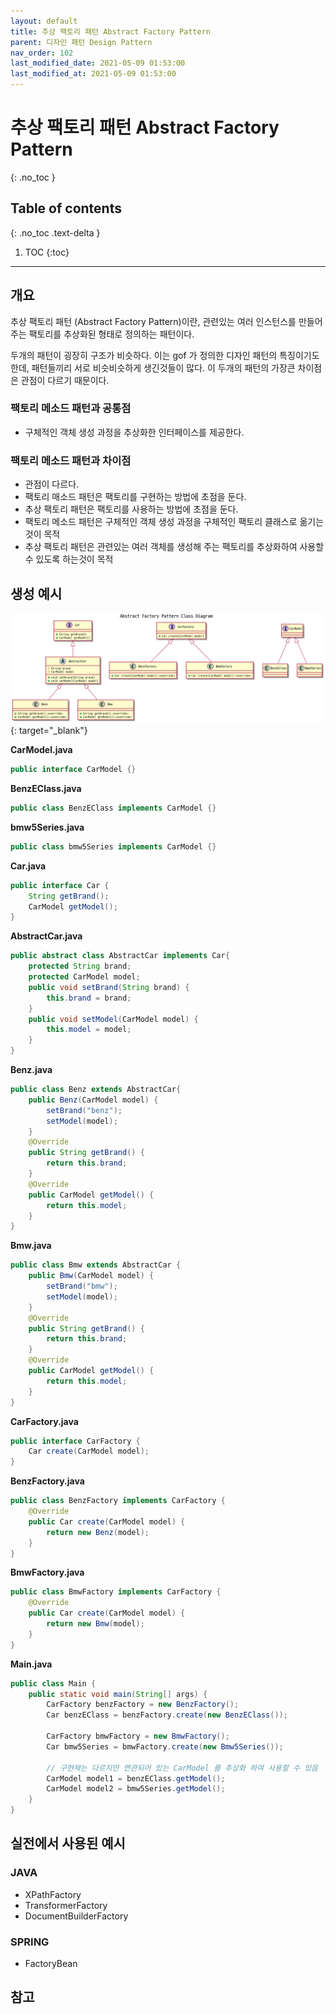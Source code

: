 ```yaml
---
layout: default
title: 추상 팩토리 패턴 Abstract Factory Pattern
parent: 디자인 패턴 Design Pattern
nav_order: 102
last_modified_date: 2021-05-09 01:53:00
last_modified_at: 2021-05-09 01:53:00
---
```


# 추상 팩토리 패턴 Abstract Factory Pattern
{: .no_toc }

## Table of contents
{: .no_toc .text-delta }

1. TOC
{:toc}

---

## 개요

추상 팩토리 패턴 (Abstract Factory Pattern)이란, 관련있는 여러 인스턴스를 만들어주는 팩토리를 추상화된 형태로 정의하는 패턴이다.

두개의 패턴이 굉장히 구조가 비슷하다. 이는 gof 가 정의한 디자인 패턴의 특징이기도 한데, 패턴들끼리 서로 비슷비슷하게 생긴것들이 많다. 이 두개의 패턴의 가장큰 차이점은 관점이 다르기 때문이다. 

### 팩토리 메소드 패턴과 공통점

- 구체적인 객체 생성 과정을 추상화한 인터페이스를 제공한다.

### 팩토리 메소드 패턴과 차이점

- 관점이 다르다. 
- 팩토리 매소드 패턴은 팩토리를 구현하는 방법에 초점을 둔다.
- 추상 팩토리 패턴은 팩토리를 사용하는 방법에 초점을 둔다.
- 팩토리 메소드 패턴은 구체적인 객체 생성 과정을 구체적인 팩토리 클래스로 옮기는것이 목적
- 추상 팩토리 패턴은 관련있는 여러 객체를 생성해 주는 팩토리를 추상화하여 사용할 수 있도록 하는것이 목적


## 생성 예시

[![abstract-factory-patten](/meta/docs/design-pattern/abstract-factory-pattern-class-diagram.png)](/meta/docs/design-pattern/abstract-factory-pattern-class-diagram.png){: target="_blank"}

**CarModel.java**
```java
public interface CarModel {}
```

**BenzEClass.java**
```java
public class BenzEClass implements CarModel {}
```

**bmw5Series.java**
```java
public class bmw5Series implements CarModel {}
```


**Car.java**
```java
public interface Car {
    String getBrand();
    CarModel getModel();
}
```

**AbstractCar.java**
```java
public abstract class AbstractCar implements Car{
    protected String brand;
    protected CarModel model;
    public void setBrand(String brand) {
        this.brand = brand;
    }
    public void setModel(CarModel model) {
        this.model = model;
    }
}
```

**Benz.java**
```java
public class Benz extends AbstractCar{
    public Benz(CarModel model) {
        setBrand("benz");
        setModel(model);
    }
    @Override
    public String getBrand() {
        return this.brand;
    }
    @Override
    public CarModel getModel() {
        return this.model;
    }
}
```

**Bmw.java**
```java
public class Bmw extends AbstractCar {
    public Bmw(CarModel model) {
        setBrand("bmw");
        setModel(model);
    }
    @Override
    public String getBrand() {
        return this.brand;
    }
    @Override
    public CarModel getModel() {
        return this.model;
    }
}
```
**CarFactory.java**
```java
public interface CarFactory {
    Car create(CarModel model);
}
```

**BenzFactory.java**
```java
public class BenzFactory implements CarFactory {
    @Override
    public Car create(CarModel model) {
        return new Benz(model);
    }
}
```

**BmwFactory.java**
```java
public class BmwFactory implements CarFactory {
    @Override
    public Car create(CarModel model) {
        return new Bmw(model);
    }
}
```

**Main.java**
```java
public class Main {
    public static void main(String[] args) {
        CarFactory benzFactory = new BenzFactory();
        Car benzEClass = benzFactory.create(new BenzEClass());

        CarFactory bmwFactory = new BmwFactory();
        Car bmw5Series = bmwFactory.create(new Bmw5Series());

        // 구현체는 다르지만 연관되어 있는 CarModel 를 추상화 하여 사용할 수 있음
        CarModel model1 = benzEClass.getModel();
        CarModel model2 = bmw5Series.getModel();
    }
}
```

## 실전에서 사용된 예시

### JAVA

- XPathFactory
- TransformerFactory
- DocumentBuilderFactory

### SPRING

- FactoryBean

## 참고

